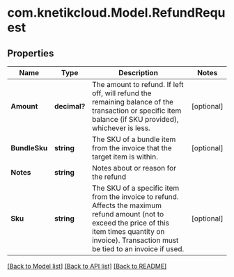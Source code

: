 # com.knetikcloud.Model.RefundRequest
## Properties

Name | Type | Description | Notes
------------ | ------------- | ------------- | -------------
**Amount** | **decimal?** | The amount to refund. If left off, will refund the remaining balance of the transaction or specific item balance (if SKU provided), whichever is less. | [optional] 
**BundleSku** | **string** | The SKU of a bundle item from the invoice that the target item is within. | [optional] 
**Notes** | **string** | Notes about or reason for the refund | 
**Sku** | **string** | The SKU of a specific item from the invoice to refund. Affects the maximum refund amount (not to exceed the price of this item times quantity on invoice). Transaction must be tied to an invoice if used. | [optional] 

[[Back to Model list]](../README.md#documentation-for-models) [[Back to API list]](../README.md#documentation-for-api-endpoints) [[Back to README]](../README.md)

